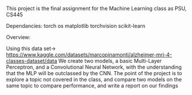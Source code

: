 This project is the final assignment for the Machine Learning class as PSU, CS445

Dependancies:
torch
os
matplotlib
torchvision
scikit-learn

Overview:

Using this data set-> https://www.kaggle.com/datasets/marcopinamonti/alzheimer-mri-4-classes-dataset/data
We create two models, a basic Multi-Layer Perceptron, and a Convolutional Neural Network, with the understanding that the MLP will be outclassed by the CNN.
The point of the project is to explore a topic not covered in the class, and compare two models on the same topic to compare performance, and write a report on our findings
